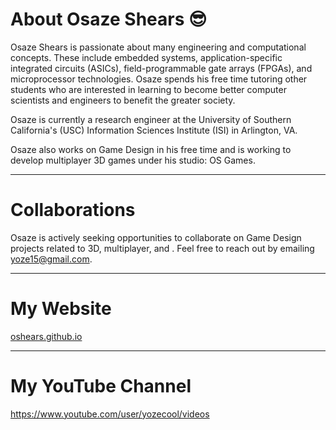 # About Osaze Shears 😎

Osaze Shears is passionate about many engineering and computational concepts. These include embedded systems, application-specific integrated circuits (ASICs), field-programmable gate arrays (FPGAs), and microprocessor technologies. Osaze spends his free time tutoring other students who are interested in learning to become better computer scientists and engineers to benefit the greater society.

Osaze is currently a research engineer at the University of Southern California's (USC) Information Sciences Institute (ISI) in Arlington, VA.

Osaze also works on Game Design in his free time and is working to develop multiplayer 3D games under his studio: OS Games.

-------

# Collaborations
Osaze is actively seeking opportunities to collaborate on Game Design projects related to 3D, multiplayer, and . Feel free to reach out by emailing [yoze15@gmail.com](mailto:yoze15@gmail.com).

-------

# My Website
[oshears.github.io](https://oshears.github.io)

-------

# My YouTube Channel
https://www.youtube.com/user/yozecool/videos


